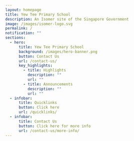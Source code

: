 ```yaml
---
layout: homepage
title: Yew Tee Primary School
description: An Isomer site of the Singapore Government
image: /images/isomer-logo.svg
permalink: /
notification: ""
sections:
  - hero:
      title: Yew Tee Primary School
      background: /images/hero-banner.png
      button: Contact Us
      url: /contact-us/
      key_highlights:
        - title: Highlights
          description: ""
          url: ""
        - title: Announcements
          description: ""
          url: ""
  - infobar:
      title: Quicklinks
      button: Click here
      url: /quicklinks/
  - infobar:
      title: Contact Us
      button: Click here for more info
      url: /contact-us/more-info/
---
```

